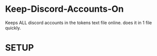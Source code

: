 # Keep-Discord-Accounts-On
Keeps ALL discord accounts in the tokens text file online. does it in 1 file quickly.

# SETUP
###
